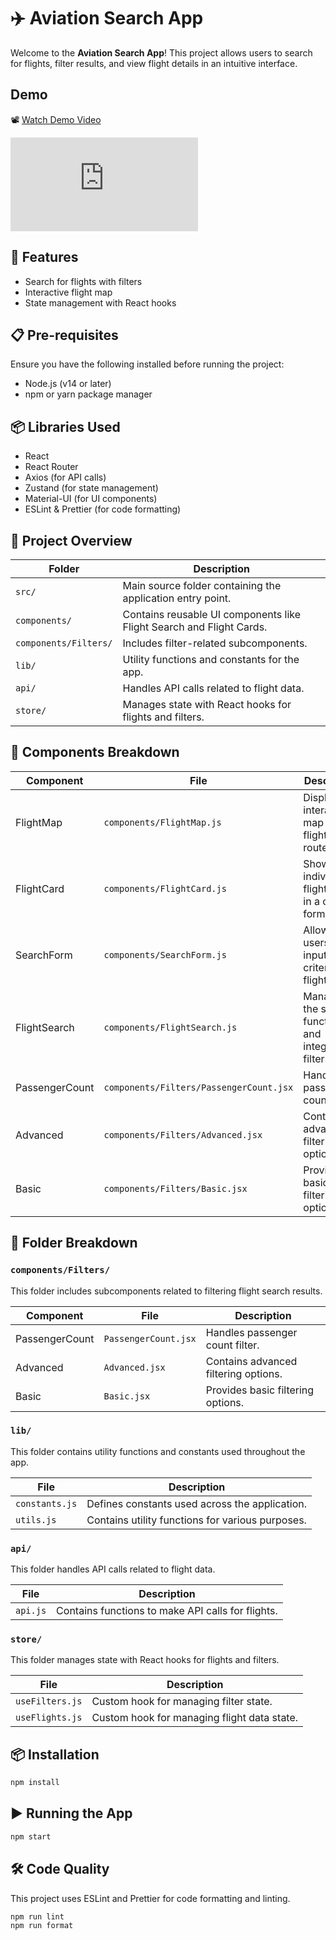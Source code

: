 # ✈️ Aviation Search App

Welcome to the **Aviation Search App**! This project allows users to search for flights, filter results, and view flight details in an intuitive interface.

## Demo
  📽️ [Watch Demo Video](https://www.loom.com/share/de305179da5944c0b52bd15140c1675e?sid=c31ecf7e-c212-4e6a-8c21-a47b16df9b9d)

  <iframe src="https://www.loom.com/share/de305179da5944c0b52bd15140c1675e?sid=c31ecf7e-c212-4e6a-8c21-a47b16df9b9d" frameborder="0" webkitallowfullscreen mozallowfullscreen allowfullscreen></iframe>


## 🚀 Features

- Search for flights with filters
- Interactive flight map
- State management with React hooks

## 📋 Pre-requisites

Ensure you have the following installed before running the project:
- Node.js (v14 or later)
- npm or yarn package manager

## 📦 Libraries Used

- React
- React Router
- Axios (for API calls)
- Zustand (for state management)
- Material-UI (for UI components)
- ESLint & Prettier (for code formatting)

## 📂 Project Overview

| Folder                | Description                                                          |
| --------------------- | -------------------------------------------------------------------- |
| `src/`                | Main source folder containing the application entry point.           |
| `components/`         | Contains reusable UI components like Flight Search and Flight Cards. |
| `components/Filters/` | Includes filter-related subcomponents.                               |
| `lib/`                | Utility functions and constants for the app.                         |
| `api/`                | Handles API calls related to flight data.                            |
| `store/`              | Manages state with React hooks for flights and filters.              |

## 🧩 Components Breakdown

| Component      | File                                    | Description                                              |
| -------------- | --------------------------------------- | -------------------------------------------------------- |
| FlightMap      | `components/FlightMap.js`               | Displays an interactive map with flight routes.          |
| FlightCard     | `components/FlightCard.js`              | Shows individual flight details in a card format.        |
| SearchForm     | `components/SearchForm.js`              | Allows users to input search criteria for flights.       |
| FlightSearch   | `components/FlightSearch.js`            | Manages the search functionality and integrates filters. |
| PassengerCount | `components/Filters/PassengerCount.jsx` | Handles passenger count filter.                          |
| Advanced       | `components/Filters/Advanced.jsx`       | Contains advanced filtering options.                     |
| Basic          | `components/Filters/Basic.jsx`          | Provides basic filtering options.                        |

## 📂 Folder Breakdown

### `components/Filters/`
This folder includes subcomponents related to filtering flight search results.

| Component        | File                          | Description                                      |
| ---------------- | ----------------------------- | ------------------------------------------------ |
| PassengerCount   | `PassengerCount.jsx`          | Handles passenger count filter.                  |
| Advanced         | `Advanced.jsx`                | Contains advanced filtering options.             |
| Basic            | `Basic.jsx`                   | Provides basic filtering options.                |

### `lib/`
This folder contains utility functions and constants used throughout the app.

| File             | Description                                      |
| ---------------- | ------------------------------------------------ |
| `constants.js`   | Defines constants used across the application.   |
| `utils.js`       | Contains utility functions for various purposes. |

### `api/`
This folder handles API calls related to flight data.

| File             | Description                                      |
| ---------------- | ------------------------------------------------ |
| `api.js`         | Contains functions to make API calls for flights.|

### `store/`
This folder manages state with React hooks for flights and filters.

| File             | Description                                      |
| ---------------- | ------------------------------------------------ |
| `useFilters.js`  | Custom hook for managing filter state.           |
| `useFlights.js`  | Custom hook for managing flight data state.      |

## 📦 Installation

```sh
npm install
```

## ▶️ Running the App

```sh
npm start
```

## 🛠️ Code Quality

This project uses ESLint and Prettier for code formatting and linting.

```sh
npm run lint
npm run format
```